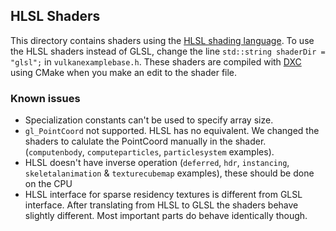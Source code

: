 ## HLSL Shaders

This directory contains shaders using the [HLSL shading language](https://docs.vulkan.org/guide/latest/hlsl.html). To use the HLSL shaders instead of GLSL, change the line `std::string shaderDir = "glsl";` in `vulkanexamplebase.h`. These shaders are compiled with [DXC](https://github.com/microsoft/DirectXShaderCompiler) using CMake when you make an edit to the shader file.

### Known issues

- Specialization constants can't be used to specify array size.
- `gl_PointCoord` not supported. HLSL has no equivalent. We changed the shaders to calulate the PointCoord manually in the shader. (`computenbody`, `computeparticles`, `particlesystem` examples).
- HLSL doesn't have inverse operation (`deferred`, `hdr`, `instancing`, `skeletalanimation` & `texturecubemap` examples), these should be done on the CPU
- HLSL interface for sparse residency textures is different from GLSL interface. After translating from HLSL to GLSL the shaders behave slightly different. Most important parts do behave identically though.